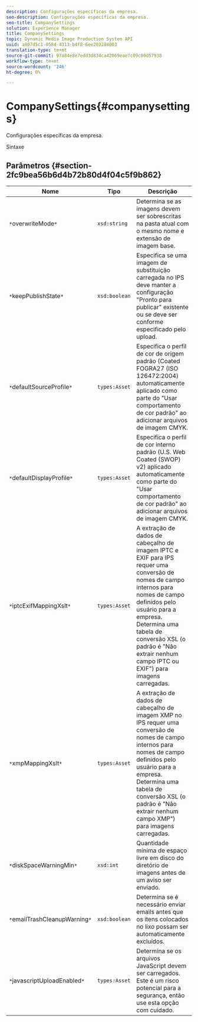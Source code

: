 ```yaml
---
description: Configurações específicas da empresa.
seo-description: Configurações específicas da empresa.
seo-title: CompanySettings
solution: Experience Manager
title: CompanySettings
topic: Dynamic Media Image Production System API
uuid: a807d5c1-058d-4313-b4f8-6ee203284003
translation-type: tm+mt
source-git-commit: 97a84e8e7edd3d834ca42069eae7c09c00d57938
workflow-type: tm+mt
source-wordcount: '246'
ht-degree: 0%

---
```



# CompanySettings{#companysettings}

Configurações específicas da empresa.

Sintaxe

## Parâmetros {#section-2fc9bea56b6d4b72b80d4f04c5f9b862}

| Nome | Tipo | Descrição |
|---|---|---|
| `*`overwriteMode`*` | `xsd:string` | Determina se as imagens devem ser sobrescritas na pasta atual com o mesmo nome e extensão de imagem base. |
| `*`keepPublishState`*` | `xsd:boolean` | Especifica se uma imagem de substituição carregada no IPS deve manter a configuração &quot;Pronto para publicar&quot; existente ou se deve ser conforme especificado pelo upload. |
| `*`defaultSourceProfile`*` | `types:Asset` | Especifica o perfil de cor de origem padrão (Coated FOGRA27 (ISO 126472:2004) automaticamente aplicado como parte do &quot;Usar comportamento de cor padrão&quot; ao adicionar arquivos de imagem CMYK. |
| `*`defaultDisplayProfile`*` | `types:Asset` | Especifica o perfil de cor interno padrão (U.S. Web Coated (SWOP) v2) aplicado automaticamente como parte do &quot;Usar comportamento de cor padrão&quot; ao adicionar arquivos de imagem CMYK. |
| `*`iptcExifMappingXslt`*` | `types:Asset` | A extração de dados de cabeçalho de imagem IPTC e EXIF para IPS requer uma conversão de nomes de campo internos para nomes de campo definidos pelo usuário para a empresa. Determina uma tabela de conversão XSL (o padrão é &quot;Não extrair nenhum campo IPTC ou EXIF&quot;) para imagens carregadas. |
| `*`xmpMappingXslt`*` | `types:Asset` | A extração de dados de cabeçalho de imagem XMP no IPS requer uma conversão de nomes de campo internos para nomes de campo definidos pelo usuário para a empresa. Determina uma tabela de conversão XSL (o padrão é &quot;Não extrair nenhum campo XMP&quot;) para imagens carregadas. |
| `*`diskSpaceWarningMin`*` | `xsd:int` | Quantidade mínima de espaço livre em disco do diretório de imagens antes de um aviso ser enviado. |
| `*`emailTrashCleanupWarning`*` | `xsd:boolean` | Determina se é necessário enviar emails antes que os itens colocados no lixo possam ser automaticamente excluídos. |
| `*`javascriptUploadEnabled`*` | `types:Asset` | Determina se os arquivos JavaScript devem ser carregados. Este é um risco potencial para a segurança, então use esta opção com cuidado. |

